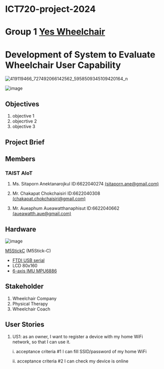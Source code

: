 # ICT720-project-2024
# Group 1 [Yes Wheelchair](https://www.facebook.com/100066453249785/posts/pfbid02DiEnpRqT1H4SUK5FBEpH5kz9rZoqYkPg4KNShhSsfJ4qUXWBaDWnk1JEBK1ZKjNhl)
# Development of System to Evaluate Wheelchair User Capability
![419119466_727492066142562_5958509345109420164_n](https://github.com/Aueaphum2541/Ray-Folk-Pun-Project2024/assets/109651869/e5daaaf6-a96d-479f-8115-b71499980b1d)

![image](https://github.com/Aueaphum2541/Ray-Folk-Pun-Project2024/assets/109651869/5db47476-e9c5-4a91-936e-4eaef0677feb)

## Objectives
1. objective 1
2. objecrtive 2
3. objective 3

## Project Brief

## Members
### TAIST AIoT 
1. Ms. Sitaporn Anektanarojkul ID:6622040274 [(sitaporn.ane@gmail.com)](mailto:sitaporn.ane@gmail.com)

2. Mr. Chakapat Chokchaisiri ID:6622040308 [(chakapat.chokchaisiri@gmail.com)](mailto:chakapat.chokchaisiri@gmail.com)

3. Mr. Aueaphum Aueawatthanaphisut ID:6622040662 [(aueawatth.aue@gmail.com)](mailto:aueawatth.aue@gmail.com)

## Hardware
![image](https://github.com/Aueaphum2541/Ray-Folk-Pun-Project2024/assets/109651869/61ed37ec-3e5c-4cbb-ad19-d9cf908cda47)


[M5StickC](https://docs.m5stack.com/en/core/m5stickc) (M5Stick-C)
- [FTDI USB serial](https://docs.m5stack.com/en/core/m5stickc)
- LCD 80x160
- [6-axis IMU MPU6886](https://m5stack.oss-cn-shenzhen.aliyuncs.com/resource/docs/datasheet/core/MPU-6886-000193%2Bv1.1_GHIC_en.pdf)


## Stakeholder
1. Wheelchair Company
2. Physical Therapy
3. Wheelchair Coach

## User Stories

1. US1: as an owner, I want to register a device with my home WiFi network, so that I can use it.

   
     i. acceptance criteria #1 I can fill SSID/password of my home WiFi


     ii. acceptance criteria #2 I can check my device is online
